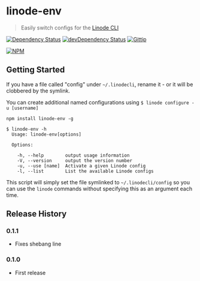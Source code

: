 # linode-env
> Easily switch configs for the [Linode CLI](https://github.com/linode/cli)

[![Dependency Status](https://david-dm.org/logankoester/linode-env.png)](https://david-dm.org/logankoester/linode-env)
[![devDependency Status](https://david-dm.org/logankoester/linode-env/dev-status.png)](https://david-dm.org/logankoester/linode-env#info=devDependencies)
[![Gittip](http://img.shields.io/gittip/logankoester.png)](https://www.gittip.com/logankoester/)

[![NPM](https://nodei.co/npm/linode-env.png?downloads=true)](https://nodei.co/npm/linode-env/)

## Getting Started

If you have a file called "config" under `~/.linodecli`, rename it - or it will be clobbered by the symlink.

You can create additional named configurations using `$ linode configure -u [username]`

```shell
npm install linode-env -g
```

```shell
$ linode-env -h
  Usage: linode-env[options]

  Options:

    -h, --help        output usage information
    -V, --version     output the version number
    -u, --use [name]  Activate a given Linode config
    -l, --list        List the available Linode configs
```

This script will simply set the file symlinked to `~/.linodecli/config` so you
can use the `linode` commands without specifying this as an argument each time.

## Release History

### 0.1.1

* Fixes shebang line

### 0.1.0

* First release
